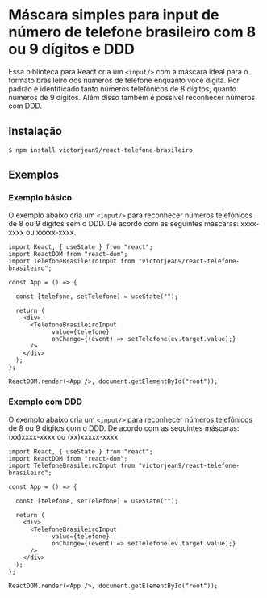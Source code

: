 # Máscara simples para input de número de telefone brasileiro com 8 ou 9 dígitos e DDD

Essa biblioteca para React cria um `<input/>` com a máscara ideal para o formato brasileiro dos números de telefone enquanto você digita.
Por padrão é identificado tanto números telefônicos de 8 dígitos, quanto números de 9 dígitos.
Além disso também é possível reconhecer números com DDD.

## Instalação

```shell
$ npm install victorjean9/react-telefone-brasileiro
```

## Exemplos

### Exemplo básico

O exemplo abaixo cria um `<input/>` para reconhecer números telefônicos de 8 ou 9 dígitos sem o DDD.
De acordo com as seguintes máscaras: xxxx-xxxx ou xxxxx-xxxx.

```JSX
import React, { useState } from "react";
import ReactDOM from "react-dom";
import TelefoneBrasileiroInput from "victorjean9/react-telefone-brasileiro";

const App = () => {

  const [telefone, setTelefone] = useState("");

  return (
    <div>
      <TelefoneBrasileiroInput
            value={telefone}
            onChange={(event) => setTelefone(ev.target.value);}
      />
    </div>
  );
};

ReactDOM.render(<App />, document.getElementById("root"));
```

### Exemplo com DDD

O exemplo abaixo cria um `<input/>` para reconhecer números telefônicos de 8 ou 9 dígitos com o DDD.
De acordo com as seguintes máscaras: (xx)xxxx-xxxx ou (xx)xxxxx-xxxx.

```JSX
import React, { useState } from "react";
import ReactDOM from "react-dom";
import TelefoneBrasileiroInput from "victorjean9/react-telefone-brasileiro";

const App = () => {

  const [telefone, setTelefone] = useState("");

  return (
    <div>
      <TelefoneBrasileiroInput
            value={telefone}
            onChange={(event) => setTelefone(ev.target.value);}
      />
    </div>
  );
};

ReactDOM.render(<App />, document.getElementById("root"));
```